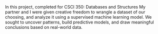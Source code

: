 In this project, completed for CSCI 350: Databases and Structures
My partner and I were given creative freedom to wrangle a dataset of our choosing, and analyze it using a supervised machine learning model.
We sought to uncover patterns, build predictive models, and draw meaningful conclusions based on real-world data.
